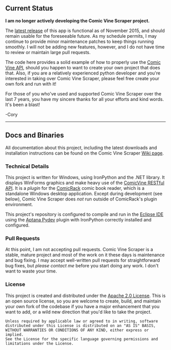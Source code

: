 ## Current Status

**I am no longer actively developing the Comic Vine Scraper project.**

The [latest release](https://github.com/cbanack/comic-vine-scraper/wiki/Download-and-Installation) of this app is functional as of November 2015, and should remain usable for the foreseeable future.  As my schedule permits, I may continue to provide minor maintenance patches to keep things running smoothly.   I will not be adding new features, however, and I do not have time to review or maintain large pull requests.

The code here provides a solid example of how to properly use the [Comic Vine API](http://api.comicvine.com/), should you happen to want to create your own project that does that.   Also, if you are a relatively experienced python developer and you're interested in taking over Comic Vine Scraper, please feel free create your own fork and run with it!

For those of you who've used and supported Comic Vine Scraper over the last 7 years, you have my sincere thanks for all your efforts and kind words.  It's been a blast!

-Cory

------------------------------------------------------------------------------------

## Docs and Binaries

All documentation about this project, including the latest downloads and installation instructions
can be found on the Comic Vine Scraper [Wiki page](https://github.com/cbanack/comic-vine-scraper/wiki/).

### Technical Details
 
This project is written for Windows, using IronPython and the .NET library.  It displays WinForms graphics and make heavy use of the [ComicVine RESTful API](http://www.comicvine.com/api/).  It is a _plugin_ for the [ComicRack](http://comicrack.cyolito.com/) comic book reader, which is a standalone Windows desktop application. Except during development (see below), Comic Vine Scraper does _not_ run outside of ComicRack's plugin environment.   

This project's repository is configured to compile and run in the [Eclipse IDE](https://eclipse.org/) using the [Aptana Pydev](http://pydev.org/) plugin with IronPython correctly installed and configured.

### Pull Requests

At this point, I am not accepting pull requests.  Comic Vine Scraper is a stable, mature project and most of the work on it these days is maintenance and bug fixing.  I may accept well-written pull requests for straightforward bug fixes, but _please contact me_ before you start doing any work.  I don't want to waste your time.

### License 

This project is created and distributed under the [Apache 2.0 License](https://www.apache.org/licenses/LICENSE-2.0).
This is an open source license, so you are welcome to create, build, and maintain your own fork of the codebase if you have a major enhancement that  you want to add, or a wild new direction that you'd like to take the project.

    Unless required by applicable law or agreed to in writing, software 
    distributed under this License is distributed on an "AS IS" BASIS,
    WITHOUT WARRANTIES OR CONDITIONS OF ANY KIND, either express or implied.
    See the License for the specific language governing permissions and
    limitations under the License.
